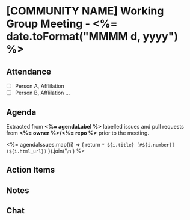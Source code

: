 # [COMMUNITY NAME] Working Group Meeting - <%= date.toFormat("MMMM d, yyyy") %>

## Attendance

- [ ] Person A, Afflilation
- [ ] Person B, Afflilation
...

## Agenda

Extracted from **<%= agendaLabel %>** labelled issues and pull requests from **<%= owner %>/<%= repo %>** prior to the meeting.

<%= agendaIssues.map((i) => {
  return `* ${i.title} [#${i.number}](${i.html_url})`
}).join('\n') %>

## Action Items


## Notes

## Chat

